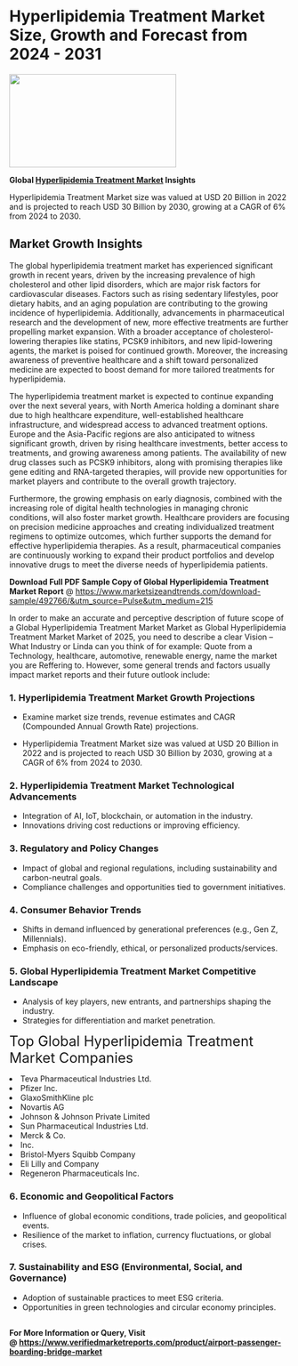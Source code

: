 <H1>Hyperlipidemia Treatment Market Size, Growth and Forecast from 2024 - 2031</H1><img class="aligncenter size-medium wp-image-584254" src="https://thirdeyenews.in/wp-content/uploads/2024/09/Global-Market-Research-300x168.jpeg" alt="" width="300" height="168" /><p><strong>Global&nbsp;<a href="https://www.marketsizeandtrends.com/download-sample/492766/&amp;utm_source=Pulse&amp;utm_medium=215">Hyperlipidemia Treatment Market</a> Insights</strong></p><p>Hyperlipidemia Treatment Market size was valued at USD 20 Billion in 2022 and is projected to reach USD 30 Billion by 2030, growing at a CAGR of 6% from 2024 to 2030.</p><p><h2>Market Growth Insights</h2> <p>The global hyperlipidemia treatment market has experienced significant growth in recent years, driven by the increasing prevalence of high cholesterol and other lipid disorders, which are major risk factors for cardiovascular diseases. Factors such as rising sedentary lifestyles, poor dietary habits, and an aging population are contributing to the growing incidence of hyperlipidemia. Additionally, advancements in pharmaceutical research and the development of new, more effective treatments are further propelling market expansion. With a broader acceptance of cholesterol-lowering therapies like statins, PCSK9 inhibitors, and new lipid-lowering agents, the market is poised for continued growth. Moreover, the increasing awareness of preventive healthcare and a shift toward personalized medicine are expected to boost demand for more tailored treatments for hyperlipidemia. </p> <p>The hyperlipidemia treatment market is expected to continue expanding over the next several years, with North America holding a dominant share due to high healthcare expenditure, well-established healthcare infrastructure, and widespread access to advanced treatment options. Europe and the Asia-Pacific regions are also anticipated to witness significant growth, driven by rising healthcare investments, better access to treatments, and growing awareness among patients. The availability of new drug classes such as PCSK9 inhibitors, along with promising therapies like gene editing and RNA-targeted therapies, will provide new opportunities for market players and contribute to the overall growth trajectory.</p> <p>Furthermore, the growing emphasis on early diagnosis, combined with the increasing role of digital health technologies in managing chronic conditions, will also foster market growth. Healthcare providers are focusing on precision medicine approaches and creating individualized treatment regimens to optimize outcomes, which further supports the demand for effective hyperlipidemia therapies. As a result, pharmaceutical companies are continuously working to expand their product portfolios and develop innovative drugs to meet the diverse needs of hyperlipidemia patients.</p> <p></p><p><span class=""><strong>Download Full PDF Sample Copy of Global Hyperlipidemia Treatment Market Report</strong> @ <a href="https://www.marketsizeandtrends.com/download-sample/492766/&amp;utm_source=Pulse&amp;utm_medium=215" target="_blank">https://www.marketsizeandtrends.com/download-sample/492766/&amp;utm_source=Pulse&amp;utm_medium=215</a></span></p><p>In order to make an accurate and perceptive description of future scope of a Global&nbsp;Hyperlipidemia Treatment Market Market as Global&nbsp;Hyperlipidemia Treatment Market Market of 2025, you need to describe a clear Vision &ndash; What Industry or Linda can you think of for example: Quote from a Technology, healthcare, automotive, renewable energy, name the market you are Reffering to. However, some general trends and factors usually impact market reports and their future outlook include:</p><h3>1.&nbsp;<strong>Hyperlipidemia Treatment Market Growth Projections</strong></h3><ul><li>Examine market size trends, revenue estimates and CAGR (Compounded Annual Growth Rate) projections.</li><li><p>Hyperlipidemia Treatment Market size was valued at USD 20 Billion in 2022 and is projected to reach USD 30 Billion by 2030, growing at a CAGR of 6% from 2024 to 2030.</p></li></ul><h3>2.&nbsp;<strong>Hyperlipidemia Treatment Market Technological Advancements</strong></h3><ul><li>Integration of AI, IoT, blockchain, or automation in the industry.</li><li>Innovations driving cost reductions or improving efficiency.</li></ul><h3>3.&nbsp;<strong>Regulatory and Policy Changes</strong></h3><ul><li>Impact of global and regional regulations, including sustainability and carbon-neutral goals.</li><li>Compliance challenges and opportunities tied to government initiatives.</li></ul><h3>4.&nbsp;<strong>Consumer Behavior Trends</strong></h3><ul><li>Shifts in demand influenced by generational preferences (e.g., Gen Z, Millennials).</li><li>Emphasis on eco-friendly, ethical, or personalized products/services.</li></ul><h3>5.&nbsp;<strong>Global Hyperlipidemia Treatment Market Competitive Landscape</strong></h3><ul><li>Analysis of key players, new entrants, and partnerships shaping the industry.</li><li>Strategies for differentiation and market penetration.</li></ul><p data-pm-slice="1 1 []"><span style="color: inherit; font-family: inherit; font-size: 25px;">Top Global Hyperlipidemia Treatment Market Companies</span></p><div class="" data-test-id=""><p><li>Teva Pharmaceutical Industries Ltd.</li><li> Pfizer Inc.</li><li> GlaxoSmithKline plc</li><li> Novartis AG</li><li> Johnson & Johnson Private Limited</li><li> Sun Pharmaceutical Industries Ltd.</li><li> Merck & Co.</li><li> Inc.</li><li> Bristol-Myers Squibb Company</li><li> Eli Lilly and Company</li><li> Regeneron Pharmaceuticals Inc.</li></p></div><h3>6.&nbsp;<strong>Economic and Geopolitical Factors</strong></h3><ul><li>Influence of global economic conditions, trade policies, and geopolitical events.</li><li>Resilience of the market to inflation, currency fluctuations, or global crises.</li></ul><h3>7.&nbsp;<strong>Sustainability and ESG (Environmental, Social, and Governance)</strong></h3><ul><li>Adoption of sustainable practices to meet ESG criteria.</li><li>Opportunities in green technologies and circular economy principles.</li></ul><h2><strong style="font-size: 14px;">For More Information or Query, Visit @&nbsp;</strong><a style="background-color: #ffffff; font-size: 14px;" href="https://www.marketsizeandtrends.com/report/hyperlipidemia-treatment-market/" target="_blank">https://www.verifiedmarketreports.com/product/airport-passenger-boarding-bridge-market</a></h2>
